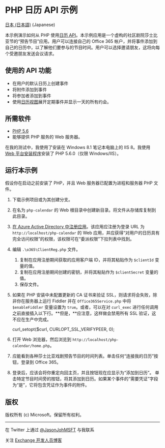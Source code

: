 # PHP 日历 API 示例 #

[日本 (日本語)](https://github.com/jasonjoh/php-calendar/blob/master/loc/readme-ja.md) (Japanese)

本示例演示如何从 PHP 使用[日历 API](https://msdn.microsoft.com/office/office365/APi/calendar-rest-operations)。本示例应用是一个虚构的社区剧院莎士比亚节的“预告节目”应用。用户可以连接自己的 Office 365 帐户，并将事件添加到自己的日历中，以了解他们要参与的节目时间。用户可以选择邀请朋友，这将向每个受邀朋友发送会议请求。 

## 使用的 API 功能 ##

- 在用户的默认日历上创建事件
- 将附件添加到事件
- 将参加者添加到事件
- 使用[日历视图](https://msdn.microsoft.com/office/office365/APi/calendar-rest-operations#GetCalendarView)展开定期事件并显示一天的所有约会。

## 所需软件 ##

- [PHP 5.6](http://php.net/downloads.php)
- 能够提供 PHP 服务的 Web 服务器。

在我的测试中，我使用了安装在 Windows 8.1 笔记本电脑上的 IIS 8。我使用 [Web 平台安装程序](http://www.microsoft.com/web/downloads/platform.aspx)安装了 PHP 5.6.0（仅限 Windows/IIS）。

## 运行本示例 ##

假设你在启动之前安装了 PHP，并且 Web 服务器已配置为进程和服务器 PHP 文件。 

1. 下载示例项目或为其创建分支。
1. 在名为 `php-calendar` 的 Web 根目录中创建新目录。将文件从存储库复制到此目录。
1. [在 Azure Active Directory 中注册应用](https://github.com/jasonjoh/office365-azure-guides/blob/master/RegisterAnAppInAzure.md)。该应用应注册为登录 URL 为 `http://localhost/php-calendar` 的 Web 应用，并应获得“对用户的日历具有完全访问权限”的权限，该权限可在“委派权限”下拉列表中找到。
1. 编辑 `.\o365\ClientReg.php` 文件。 
	1. 复制在应用注册期间获取的应用客户端 ID，并将其粘贴作为 `$clientId` 变量的值。 
	1. 复制在应用注册期间创建的密钥，并将其粘贴作为 `$clientSecret` 变量的值。
	1. 保存文件。
1. 如果在 PHP 安装中未配置更新的 CA 证书来验证 SSL，则请求将会失败，除非你在服务器上运行 Fiddler 并在 `Office365Service.php` 中将 `$enableFiddler` 变量设置为 `true`。或者，可以在对 `curl_exec` 进行任何调用之前直接插入以下行。**但是，**应注意，这样做会禁用所有 SSL 验证，这不应在生产中完成。

    curl\_setopt($curl, CURLOPT\_SSL\_VERIFYPEER, 0);
1. 打开 Web 浏览器，然后浏览到 `http://localhost/php-calendar/home.php`。
1. 应能看到各种莎士比亚戏剧预告节目的时间列表。单击任何“连接我的日历”按钮，登录到 Office 365。
1. 登录后，应该会将你重定向回主页，并且按钮现在应显示为“添加到日历”。 单击特定节目时间旁的按钮，将其添加到日历。如果某个事件的“需要凭证”字段为“是”，它将包含凭证作为事件的附件。

## 版权 ##

版权所有 (c) Microsoft。保留所有权利。

----------
在 Twitter 上通过 [@JasonJohMSFT](https://twitter.com/JasonJohMSFT) 与我联系

关注 [Exchange 开发人员博客](http://blogs.msdn.com/b/exchangedev/)